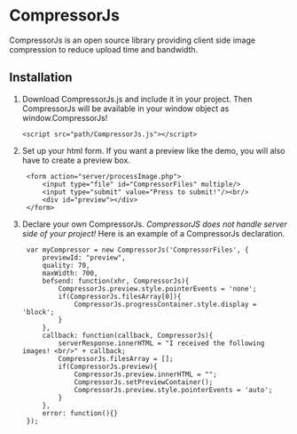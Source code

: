 # CompressorJs
CompressorJs is an open source library providing client side image compression to reduce upload time and bandwidth.

## Installation

1. Download CompressorJs.js and include it in your project. Then CompressorJs will be available in your window object as window.CompressorJs!

	`<script src="path/CompressorJs.js"></script>`

2. Set up your html form. If you want a preview like the demo, you will also have to create a preview box.

		<form action="server/processImage.php">
			<input type="file" id="CompressorFiles" multiple/>
			<input type="submit" value="Press to submit!"/><br/>
			<div id="preview"></div>
		</form>
		
3. Declare your own CompressorJs. *CompressorJS does not handle server side of your project!* Here is an example of a CompressorJs declaration.

		var myCompressor = new CompressorJs('CompressorFiles', {
			previewId: "preview",			
			quality: 70,					
			maxWidth: 700,					
			befsend: function(xhr, CompressorJs){
				CompressorJs.preview.style.pointerEvents = 'none';
				if(CompressorJs.filesArray[0]){
					CompressorJs.progressContainer.style.display = 'block';
				}
			},
			callback: function(callback, CompressorJs){
				serverResponse.innerHTML = "I received the following images! <br/>" + callback;
				CompressorJs.filesArray = [];
				if(CompressorJs.preview){
					CompressorJs.preview.innerHTML = "";
					CompressorJs.setPreviewContainer();
					CompressorJs.preview.style.pointerEvents = 'auto';
				}
			},
			error: function(){}
		});